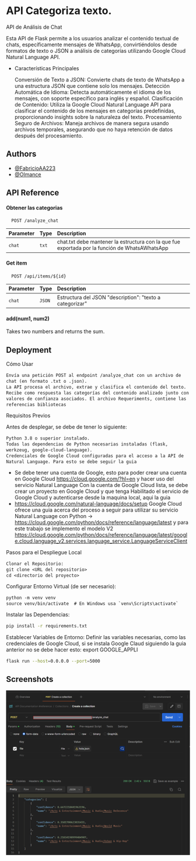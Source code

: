 
# API Categoriza texto.

API de Análisis de Chat

Esta API de Flask permite a los usuarios analizar el contenido textual de chats, específicamente mensajes de WhatsApp, convirtiéndolos desde formatos de texto o JSON a análisis de categorías utilizando Google Cloud Natural Language API.  

- Características Principales

    Conversión de Texto a JSON: Convierte chats de texto de WhatsApp a una estructura JSON que contiene solo los mensajes.
    Detección Automática de Idioma: Detecta automáticamente el idioma de los mensajes, con soporte específico para inglés y español.
    Clasificación de Contenido: Utiliza la Google Cloud Natural Language API para clasificar el contenido de los mensajes en categorías predefinidas, proporcionando insights sobre la naturaleza del texto.
    Procesamiento Seguro de Archivos: Maneja archivos de manera segura usando archivos temporales, asegurando que no haya retención de datos después del procesamiento.


## Authors

- [@FabricioAA223](https://github.com/FabricioAA223)
- [@Olmance ](https://github.com/OlmanCE)


## API Reference

#### Obtener las categorias

```http
  POST /analyze_chat
```

| Parameter | Type     | Description                |
| :-------- | :------- | :------------------------- |
| `chat` | `txt` | chat.txt debe mantener la estructura con la que fue exportada por la función de WhatsAWhatsApp |

#### Get item

```http
  POST /api/items/${id}
```

| Parameter | Type     | Description                       |
| :-------- | :------- | :-------------------------------- |
| `chat`      | `JSON` | Estructura del JSON "description": "texto a categorizar" |

#### add(num1, num2)

Takes two numbers and returns the sum.


## Deployment

Cómo Usar

    Envía una petición POST al endpoint /analyze_chat con un archivo de chat (en formato .txt o .json).
    La API procesa el archivo, extrae y clasifica el contenido del texto.
    Recibe como respuesta las categorías del contenido analizado junto con valores de confianza asociados. El archivo Requeriments, contiene las referencias bibliotecas


Requisitos Previos

Antes de desplegar, se debe de tener lo siguiente:

    Python 3.8 o superior instalado.
    Todas las dependencias de Python necesarias instaladas (flask, werkzeug, google-cloud-language).
    Credenciales de Google Cloud configuradas para el acceso a la API de Natural Language. Para esto se debe seguir la guia 
    
- Se debe tener una cuenta de Google, esto para poder crear una cuenta en Google Cloud https://cloud.google.com/?hl=en y hacer uso del servicio Natural Language  Con la cuenta de Google Cloud lista, se debe crear un proyecto en Google Cloud y que tenga Habilitado el servicio de Google Cloud y autenticarse desde la maquina local, aqui la guia 
- https://cloud.google.com/natural-language/docs/setup Google Cloud ofrece una guia acerca del proceso a seguir para utilizar su servicio Natural Language con Python -> https://cloud.google.com/python/docs/reference/language/latest  y para este trabajo se implemento el modelo V2 https://cloud.google.com/python/docs/reference/language/latest/google.cloud.language_v2.services.language_service.LanguageServiceClient 

Pasos para el Despliegue Local

    Clonar el Repositorio:
    git clone <URL del repositorio>
    cd <directorio del proyecto>

Configurar Entorno Virtual (de ser necesario):

```
python -m venv venv
source venv/bin/activate  # En Windows usa `venv\Scripts\activate`
```
Instalar las Dependencias:
```bash
pip install -r requirements.txt
```

Establecer Variables de Entorno:
Definir las variables necesarias, como las credenciales de Google Cloud, si se instala Google Claud siguiendo la guia anterior no se debe hacer esto:
export GOOGLE_APPLI

```bash
flask run --host=0.0.0.0 --port=5000
```

## Screenshots

![Prueba desde Postman](image.png)

